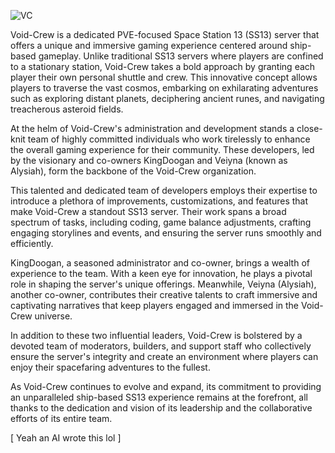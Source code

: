 ![VC](https://avatars.githubusercontent.com/u/122685712?s=96&v=4)

Void-Crew is a dedicated PVE-focused Space Station 13 (SS13) server that offers a unique and immersive gaming experience centered around ship-based gameplay. Unlike traditional SS13 servers where players are confined to a stationary station, Void-Crew takes a bold approach by granting each player their own personal shuttle and crew. This innovative concept allows players to traverse the vast cosmos, embarking on exhilarating adventures such as exploring distant planets, deciphering ancient runes, and navigating treacherous asteroid fields.

At the helm of Void-Crew's administration and development stands a close-knit team of highly committed individuals who work tirelessly to enhance the overall gaming experience for their community. These developers, led by the visionary and co-owners KingDoogan and Veiyna (known as Alysiah), form the backbone of the Void-Crew organization.

This talented and dedicated team of developers employs their expertise to introduce a plethora of improvements, customizations, and features that make Void-Crew a standout SS13 server. Their work spans a broad spectrum of tasks, including coding, game balance adjustments, crafting engaging storylines and events, and ensuring the server runs smoothly and efficiently.

KingDoogan, a seasoned administrator and co-owner, brings a wealth of experience to the team. With a keen eye for innovation, he plays a pivotal role in shaping the server's unique offerings. Meanwhile, Veiyna (Alysiah), another co-owner, contributes their creative talents to craft immersive and captivating narratives that keep players engaged and immersed in the Void-Crew universe.

In addition to these two influential leaders, Void-Crew is bolstered by a devoted team of moderators, builders, and support staff who collectively ensure the server's integrity and create an environment where players can enjoy their spacefaring adventures to the fullest.

As Void-Crew continues to evolve and expand, its commitment to providing an unparalleled ship-based SS13 experience remains at the forefront, all thanks to the dedication and vision of its leadership and the collaborative efforts of its entire team.

[ Yeah an AI wrote this lol ]

